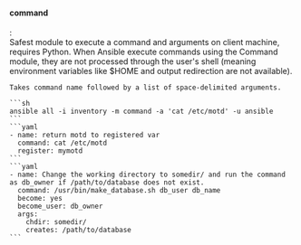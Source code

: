 #### command
:   
    Safest module to execute a command and arguments on client machine, requires Python. 
    When Ansible execute commands using the Command module, they are not processed through the user's shell (meaning environment variables like $HOME and output redirection are not available).

    Takes command name followed by a list of space-delimited arguments. 

    ```sh
    ansible all -i inventory -m command -a 'cat /etc/motd' -u ansible
    ```
    ```yaml
    - name: return motd to registered var
      command: cat /etc/motd
      register: mymotd
    ```
    ```yaml
    - name: Change the working directory to somedir/ and run the command as db_owner if /path/to/database does not exist.
      command: /usr/bin/make_database.sh db_user db_name
      become: yes
      become_user: db_owner
      args:
        chdir: somedir/
        creates: /path/to/database
    ```

